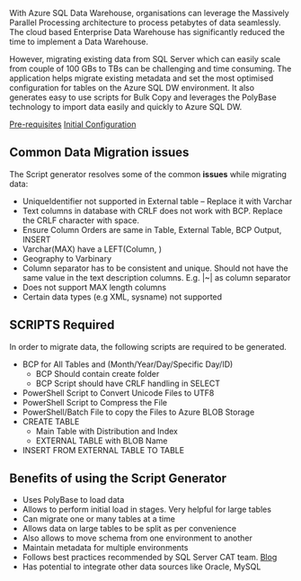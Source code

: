 With Azure SQL Data Warehouse, organisations can leverage the Massively Parallel Processing architecture to process petabytes of data seamlessly. The cloud based Enterprise Data Warehouse has significantly reduced the time to implement a Data Warehouse. 

However, migrating existing data from SQL Server which can easily scale from couple of 100 GBs to TBs can be challenging and time consuming. The application helps migrate existing metadata and set the most optimised configuration for tables on the Azure SQL DW environment. It also generates easy to use scripts for Bulk Copy and leverages the PolyBase technology to import data easily and quickly to Azure SQL DW.

[Pre-requisites](/Pre%2Drequisites)
[Initial Configuration](/Configuration)


## Common Data Migration issues
The Script generator resolves some of the common **issues** while migrating data:
- UniqueIdentifier not supported in External table – Replace it with Varchar
- Text columns in database with CRLF does not work with BCP. Replace the CRLF character with space. 
- Ensure Column Orders are same in Table, External Table, BCP Output, INSERT
- Varchar(MAX) have a LEFT(Column, <LEN>)
- Geography to Varbinary
- Column separator has to be consistent and unique. Should not have the same value in the text description columns. E.g. |~| as column separator
- Does not support MAX length columns
- Certain data types (e.g XML, sysname) not supported

## SCRIPTS Required
In order to migrate data, the following scripts are required to be generated.
- BCP for All Tables and (Month/Year/Day/Specific Day/ID)
    - BCP Should contain create folder
    - BCP Script should have CRLF handling in SELECT
- PowerShell Script to Convert Unicode Files to UTF8
- PowerShell Script to Compress the File
- PowerShell/Batch File to copy the Files to Azure BLOB Storage
- CREATE TABLE 
   - Main Table with Distribution and Index
   - EXTERNAL TABLE with BLOB Name
- INSERT FROM EXTERNAL TABLE TO TABLE

## Benefits of using the Script Generator 

- Uses PolyBase to load data
- Allows to perform initial load in stages. Very helpful for large tables
- Can migrate one or many tables at a time
- Allows data on large tables to be split as per convenience
- Also allows to move schema from one environment to another
- Maintain metadata for multiple environments
- Follows best practices recommended by SQL Server CAT team. [Blog](https://blogs.msdn.microsoft.com/sqlcat/2016/08/18/migrating-data-to-azure-sql-data-warehouse-in-practice/)
- Has potential to integrate other data sources like Oracle, MySQL


